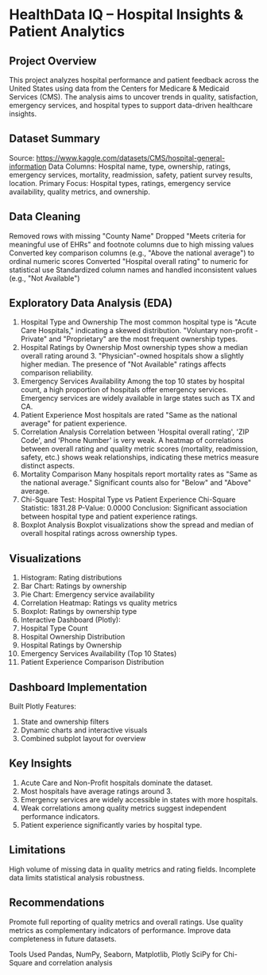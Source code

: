 # HealthData IQ – Hospital Insights & Patient Analytics
## Project Overview
This project analyzes hospital performance and patient feedback across the United States using data from the Centers for Medicare & Medicaid Services (CMS). The analysis aims to uncover trends in quality, satisfaction, emergency services, and hospital types to support data-driven healthcare insights.

## Dataset Summary
Source: https://www.kaggle.com/datasets/CMS/hospital-general-information
Data Columns: Hospital name, type, ownership, ratings, emergency services, mortality, readmission, safety, patient survey results, location.
Primary Focus: Hospital types, ratings, emergency service availability, quality metrics, and ownership.

## Data Cleaning
Removed rows with missing "County Name"
Dropped "Meets criteria for meaningful use of EHRs" and footnote columns due to high missing values
Converted key comparison columns (e.g., "Above the national average") to ordinal numeric scores
Converted "Hospital overall rating" to numeric for statistical use
Standardized column names and handled inconsistent values (e.g., "Not Available")

## Exploratory Data Analysis (EDA)
1. Hospital Type and Ownership
The most common hospital type is "Acute Care Hospitals," indicating a skewed distribution.
"Voluntary non-profit - Private" and "Proprietary" are the most frequent ownership types.
2. Hospital Ratings by Ownership
Most ownership types show a median overall rating around 3.
"Physician"-owned hospitals show a slightly higher median.
The presence of "Not Available" ratings affects comparison reliability.
3. Emergency Services Availability
Among the top 10 states by hospital count, a high proportion of hospitals offer emergency services.
Emergency services are widely available in large states such as TX and CA.
4. Patient Experience
Most hospitals are rated "Same as the national average" for patient experience.
5. Correlation Analysis
Correlation between 'Hospital overall rating', 'ZIP Code', and 'Phone Number' is very weak.
A heatmap of correlations between overall rating and quality metric scores (mortality, readmission, safety, etc.) shows weak relationships, indicating these metrics measure distinct aspects.
6. Mortality Comparison
Many hospitals report mortality rates as "Same as the national average."
Significant counts also for "Below" and "Above" average.
7. Chi-Square Test: Hospital Type vs Patient Experience
Chi-Square Statistic: 1831.28
P-Value: 0.0000
Conclusion: Significant association between hospital type and patient experience ratings.
8. Boxplot Analysis
Boxplot visualizations show the spread and median of overall hospital ratings across ownership types.

## Visualizations
1. Histogram: Rating distributions
2. Bar Chart: Ratings by ownership
3. Pie Chart: Emergency service availability
4. Correlation Heatmap: Ratings vs quality metrics
5. Boxplot: Ratings by ownership type
6. Interactive Dashboard (Plotly):
7. Hospital Type Count
8. Hospital Ownership Distribution
9. Hospital Ratings by Ownership
10. Emergency Services Availability (Top 10 States)
11. Patient Experience Comparison Distribution

## Dashboard Implementation
Built Plotly
Features:
1. State and ownership filters
2. Dynamic charts and interactive visuals
3. Combined subplot layout for overview

## Key Insights
1. Acute Care and Non-Profit hospitals dominate the dataset.
2. Most hospitals have average ratings around 3.
3. Emergency services are widely accessible in states with more hospitals.
4. Weak correlations among quality metrics suggest independent performance indicators.
5. Patient experience significantly varies by hospital type.

## Limitations
High volume of missing data in quality metrics and rating fields.
Incomplete data limits statistical analysis robustness.

## Recommendations
Promote full reporting of quality metrics and overall ratings.
Use quality metrics as complementary indicators of performance.
Improve data completeness in future datasets.

Tools Used
Pandas, NumPy, Seaborn, Matplotlib, Plotly
SciPy for Chi-Square and correlation analysis



